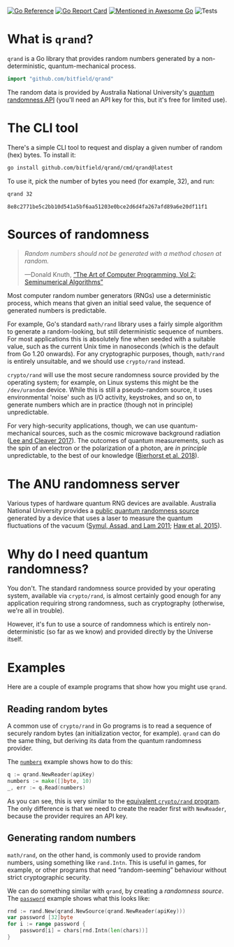 [![Go Reference](https://pkg.go.dev/badge/github.com/bitfield/qrand.svg)](https://pkg.go.dev/github.com/bitfield/qrand)
[![Go Report Card](https://goreportcard.com/badge/github.com/bitfield/qrand)](https://goreportcard.com/report/github.com/bitfield/qrand)
[![Mentioned in Awesome Go](https://awesome.re/mentioned-badge-flat.svg)](https://github.com/avelino/awesome-go)
![Tests](https://github.com/bitfield/qrand/actions/workflows/test.yml/badge.svg)

# What is `qrand`?

`qrand` is a Go library that provides random numbers generated by a non-deterministic, quantum-mechanical process. 

```go
import "github.com/bitfield/qrand"
```

The random data is provided by Australia National University's [quantum randomness API](https://quantumnumbers.anu.edu.au/) (you'll need an API key for this, but it's free for limited use).

# The CLI tool

There's a simple CLI tool to request and display a given number of random (hex) bytes. To install it:

```sh
go install github.com/bitfield/qrand/cmd/qrand@latest
```

To use it, pick the number of bytes you need (for example, 32), and run:

```sh
qrand 32
```
```
8e8c2771be5c2bb10d541a5bf6aa51203e0bce2d6d4fa267afd89a6e20df11f1
```

# Sources of randomness

> *Random numbers should not be generated with a method chosen at random.*
>
> —Donald Knuth, [“The Art of Computer Programming, Vol 2: Seminumerical Algorithms”](https://amzn.to/3Y8uMt3)

Most computer random number generators (RNGs) use a deterministic process, which means that given an initial seed value, the sequence of generated numbers is predictable.

For example, Go's standard `math/rand` library uses a fairly simple algorithm to generate a random-looking, but still deterministic sequence of numbers. For most applications this is absolutely fine when seeded with a suitable value, such as the current Unix time in nanoseconds (which is the default from Go 1.20 onwards). For any cryptographic purposes, though, `math/rand` is entirely unsuitable, and we should use `crypto/rand` instead.

`crypto/rand` will use the most secure randomness source provided by the operating system; for example, on Linux systems this might be the `/dev/urandom` device. While this is still a pseudo-random source, it uses environmental 'noise' such as I/O activity, keystrokes, and so on, to generate numbers which are in practice (though not in principle) unpredictable.

For very high-security applications, though, we can use quantum-mechanical sources, such as the cosmic microwave background radiation ([Lee and Cleaver 2017](https://www.sciencedirect.com/science/article/pii/S2405844017310897)). The outcomes of quantum measurements, such as the spin of an electron or the polarization of a photon, are _in principle_ unpredictable, to the best of our knowledge ([Bierhorst et al. 2018](https://www.nature.com/articles/s41586-018-0019-0)).

# The ANU randomness server

Various types of hardware quantum RNG devices are available. Australia National University provides a [public quantum randomness source](https://quantumnumbers.anu.edu.au/) generated by a device that uses a laser to measure the quantum fluctuations of the vacuum ([Symul, Assad, and Lam 2011](https://aip.scitation.org/doi/10.1063/1.3597793); [Haw et al. 2015](https://journals.aps.org/prapplied/abstract/10.1103/PhysRevApplied.3.054004)).

# Why do I need quantum randomness?

You don't. The standard randomness source provided by your operating system, available via `crypto/rand`, is almost certainly good enough for any application requiring strong randomness, such as cryptography (otherwise, we're all in trouble).

However, it's fun to use a source of randomness which is entirely non-deterministic (so far as we know) and provided directly by the Universe itself. 

# Examples

Here are a couple of example programs that show how you might use `qrand`.

## Reading random bytes

A common use of `crypto/rand` in Go programs is to read a sequence of securely random bytes (an initialization vector, for example). `qrand` can do the same thing, but deriving its data from the quantum randomness provider.

The [`numbers`](example/numbers/main.go) example shows how to do this:

```go
q := qrand.NewReader(apiKey)
numbers := make([]byte, 10)
_, err := q.Read(numbers)
```

As you can see, this is very similar to the [equivalent `crypto/rand` program](https://pkg.go.dev/crypto/rand#example-Read). The only difference is that we need to create the reader first with `NewReader`, because the provider requires an API key.

## Generating random numbers

`math/rand`, on the other hand, is commonly used to provide random numbers, using something like `rand.Intn`. This is useful in games, for example, or other programs that need “random-seeming” behaviour without strict cryptographic security.

We can do something similar with `qrand`, by creating a *randomness source*. 
The [`password`](example/password/main.go) example shows what this looks like:

```go
rnd := rand.New(qrand.NewSource(qrand.NewReader(apiKey)))
var password [32]byte
for i := range password {
    password[i] = chars[rnd.Intn(len(chars))]
}
```
